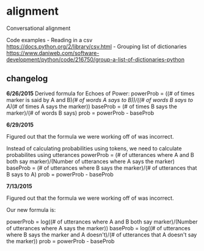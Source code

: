 # alignment
Conversational alignment

Code examples
    - Reading in a csv
        https://docs.python.org/2/library/csv.html
    - Grouping list of dictionaries
        https://www.daniweb.com/software-development/python/code/216750/group-a-list-of-dictionaries-python

## changelog

**6/26/2015**
Derived formula for Echoes of Power:
    powerProb = ((# of times marker is said by A and B)*(# of words A says to B))/((# of words B says to A)*(# of times A says the marker))
    baseProb = (# of times B says the marker)/(# of words B says)
    prob = powerProb - baseProb

**6/29/2015**

Figured out that the formula we were working off of was incorrect.

Instead of calculating probabilities using tokens, we need to calculate probabilites using utterances
    powerProb = (# of utterances where A and B both say marker)/(Number of utterances where A says the marker)
    baseProb = (# of utterances where B says the marker)/(# of utterances that B says to A)
    prob = powerProb - baseProb

**7/13/2015**

Figured out that the formula we were working off of was incorrect.

Our new formula is:

powerProb = log((# of utterances where A and B both say marker)/(Number of utterances where A says the marker))
baseProb = log((# of utterances where B says the marker and A doesn't)/(# of utterances that A doesn't say the marker))
prob = powerProb - baseProb